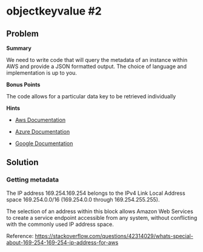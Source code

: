 # objectkeyvalue #2

## Problem

**Summary**

We need to write code that will query the metadata of an instance within AWS and provide a JSON formatted output. The choice of language and implementation is up to you.

**Bonus Points**

The code allows for a particular data key to be retrieved individually

**Hints**

- [Aws Documentation](http://docs.aws.amazon.com/AWSEC2/latest/UserGuide/ec2-instance-metadata.html)

- [Azure Documentation](https://docs.microsoft.com/en-us/azure/virtual-machines/windows/instance-metadata-service)

- [Google Documentation](https://cloud.google.com/compute/docs/storing-retrieving-metadata)

## Solution

### Getting metadata

The IP address 169.254.169.254 belongs to the IPv4 Link Local Address space 169.254.0.0/16 (169.254.0.0 through 169.254.255.255).

The selection of an address within this block allows Amazon Web Services to create a service endpoint accessible from any system, without conflicting with the commonly used IP address space.

Reference: https://stackoverflow.com/questions/42314029/whats-special-about-169-254-169-254-ip-address-for-aws